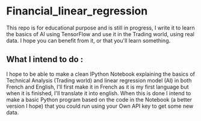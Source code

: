 # Financial_linear_regression
This repo is for educational purpose and is still in progress, I write it to learn the basics of AI using TensorFlow
and use it in the Trading world, using real data. I hope you can benefit from it, or that you'll learn something.

## What I intend to do :

I hope to be able to make a clean IPython Notebook explaining the basics of Technical Analysis (Trading world) 
and linear regression model (AI) in both French and English, I'll first make it in French as it is my first language
but when it is finished, I'll translate it into english. When this is done I intend to make a basic Python program 
based on the code in the Notebook (a better version I hope) that you could run using your Own API key to get some new data. 
